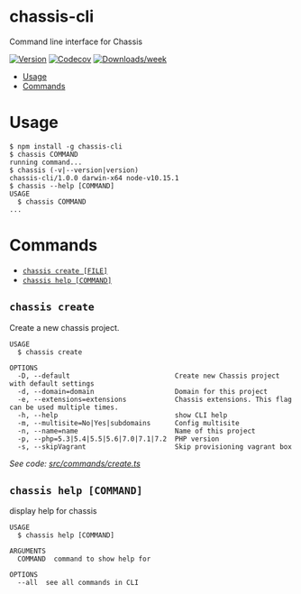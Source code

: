 chassis-cli
===========

Command line interface for Chassis

[![Version](https://img.shields.io/npm/v/chassis-cli.svg)](https://npmjs.org/package/chassis-cli)
[![Codecov](https://codecov.io/gh/dinhtungdu/chassis-cli/branch/master/graph/badge.svg)](https://codecov.io/gh/dinhtungdu/chassis-cli)
[![Downloads/week](https://img.shields.io/npm/dw/chassis-cli.svg)](https://npmjs.org/package/chassis-cli)

<!-- toc -->
* [Usage](#usage)
* [Commands](#commands)
<!-- tocstop -->
# Usage
<!-- usage -->
```sh-session
$ npm install -g chassis-cli
$ chassis COMMAND
running command...
$ chassis (-v|--version|version)
chassis-cli/1.0.0 darwin-x64 node-v10.15.1
$ chassis --help [COMMAND]
USAGE
  $ chassis COMMAND
...
```
<!-- usagestop -->
# Commands
<!-- commands -->
* [`chassis create [FILE]`](#chassis-create)
* [`chassis help [COMMAND]`](#chassis-help-command)

## `chassis create`

Create a new chassis project.

```
USAGE
  $ chassis create

OPTIONS
  -D, --default                          Create new Chassis project with default settings
  -d, --domain=domain                    Domain for this project
  -e, --extensions=extensions            Chassis extensions. This flag can be used multiple times.
  -h, --help                             show CLI help
  -m, --multisite=No|Yes|subdomains      Config multisite
  -n, --name=name                        Name of this project
  -p, --php=5.3|5.4|5.5|5.6|7.0|7.1|7.2  PHP version
  -s, --skipVagrant                      Skip provisioning vagrant box
```

_See code: [src/commands/create.ts](https://github.com/dinhtungdu/chassis-cli/blob/master/src/commands/create.ts)_

## `chassis help [COMMAND]`

display help for chassis

```
USAGE
  $ chassis help [COMMAND]

ARGUMENTS
  COMMAND  command to show help for

OPTIONS
  --all  see all commands in CLI
```
<!-- commandsstop -->
